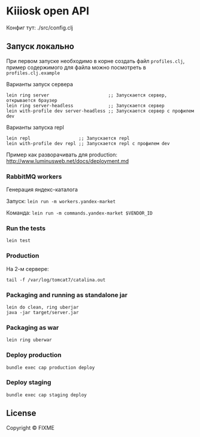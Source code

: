 # Kiiiosk open API

Конфиг тут: ./src/config.clj

## Запуск локально
При первом запуске необходимо в корне создать файл `profiles.clj`, пример содержимого
для файла можно посмотреть в `profiles.clj.example`

Варианты запуск сервера
```
lein ring server                      ;; Запускается сервер, открывается браузер
lein ring server-headless             ;; Запускается сервер
lein with-profile dev server-headless ;; Запускается сервер с профилем dev
```

Варианты запуска repl
```
lein repl                  ;; Запускается repl
lein with-profile dev repl ;; Запускается repl с профилем dev
```

Пример как разворачивать для production: http://www.luminusweb.net/docs/deployment.md

### RabbitMQ workers

Генерация яндекс-каталога

Запуск:
`lein run -m workers.yandex-market`

Команда:
`lein run -m commands.yandex-market $VENDOR_ID`

### Run the tests

`lein test`

### Production

На 2-м сервере:

`tail -f /var/log/tomcat7/catalina.out`

### Packaging and running as standalone jar

```
lein do clean, ring uberjar
java -jar target/server.jar
```

### Packaging as war

`lein ring uberwar`

### Deploy production
`bundle exec cap production deploy `

### Deploy staging
`bundle exec cap staging deploy`

## License

Copyright ©  FIXME